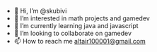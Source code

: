 - 👋 Hi, I’m @skubivi
- 👀 I’m interested in math projects and gamedev
- 🌱 I’m currently learning java and javascript
- 💞️ I’m looking to collaborate on gamedev
- 📫 How to reach me altair100001@gmail.com

<!---
skubivi/skubivi is a ✨ special ✨ repository because its `README.md` (this file) appears on your GitHub profile.
You can click the Preview link to take a look at your changes.
--->
